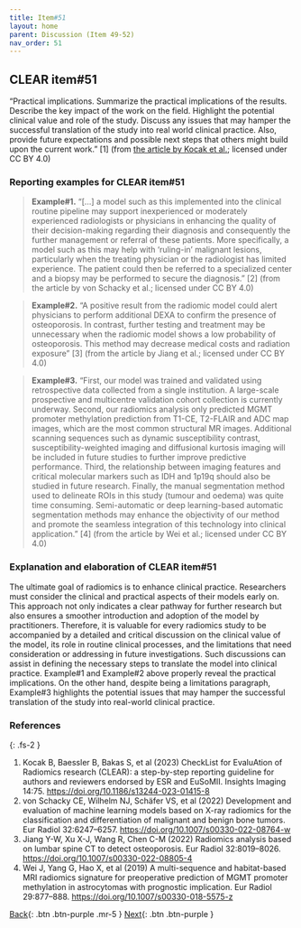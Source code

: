 ```yaml
---
title: Item#51
layout: home
parent: Discussion (Item 49-52)
nav_order: 51
---
```


## CLEAR item#51


“Practical implications. Summarize the practical implications of the results. Describe the key impact of the work on the field. Highlight the potential clinical value and role of the study. Discuss any issues that may hamper the successful translation of the study into real world clinical practice. Also, provide future expectations and possible next steps that others might build upon the current work.” [1] (from [the article by Kocak et al.](https://insightsimaging.springeropen.com/articles/10.1186/s13244-023-01415-8); licensed under CC BY 4.0)


### Reporting examples for CLEAR item#51

> **Example#1.** “[…] a model such as this implemented into the clinical routine pipeline may support inexperienced or moderately experienced radiologists or physicians in enhancing the quality of their decision-making regarding their diagnosis and consequently the further management or referral of these patients. More specifically, a model such as this may help with ‘ruling-in’ malignant lesions, particularly when the treating physician or the radiologist has limited experience. The patient could then be referred to a specialized center and a biopsy may be performed to secure the diagnosis.” [2] (from the article by von Schacky et al.; licensed under CC BY 4.0)

> **Example#2.** “A positive result from the radiomic model could alert physicians to perform additional DEXA to confirm the presence of osteoporosis. In contrast, further testing and treatment may be unnecessary when the radiomic model shows a low probability of osteoporosis. This method may decrease medical costs and radiation exposure” [3] (from the article by Jiang et al.; licensed under CC BY 4.0)

> **Example#3.** “First, our model was trained and validated using retrospective data collected from a single institution. A large-scale prospective and multicentre validation cohort collection is currently underway. Second, our radiomics analysis only predicted MGMT promoter methylation prediction from T1-CE, T2-FLAIR and ADC map images, which are the most common structural MR images. Additional scanning sequences such as dynamic susceptibility contrast, susceptibility-weighted imaging and diffusional kurtosis imaging will be included in future studies to further improve predictive performance. Third, the relationship between imaging features and critical molecular markers such as IDH and 1p19q should also be studied in future research. Finally, the manual segmentation method used to delineate ROIs in this study (tumour and oedema) was quite time consuming. Semi-automatic or deep learning-based automatic segmentation methods may enhance the objectivity of our method and promote the seamless integration of this technology into clinical application.” [4] (from the article by Wei et al.; licensed under CC BY 4.0)

### Explanation and elaboration of CLEAR item#51

The ultimate goal of radiomics is to enhance clinical practice. Researchers must consider the clinical and practical aspects of their models early on. This approach not only indicates a clear pathway for further research but also ensures a smoother introduction and adoption of the model by practitioners. Therefore, it is valuable for every radiomics study to be accompanied by a detailed and critical discussion on the clinical value of the model, its role in routine clinical processes, and the limitations that need consideration or addressing in future investigations. Such discussions can assist in defining the necessary steps to translate the model into clinical practice. Example#1 and Example#2 above properly reveal the practical implications. On the other hand, despite being a limitations paragraph, Example#3 highlights the potential issues that may hamper the successful translation of the study into real-world clinical practice.

### References

{: .fs-2 }

1. 	Kocak B, Baessler B, Bakas S, et al (2023) CheckList for EvaluAtion of Radiomics research (CLEAR): a step-by-step reporting guideline for authors and reviewers endorsed by ESR and EuSoMII. Insights Imaging 14:75. https://doi.org/10.1186/s13244-023-01415-8
2. 	von Schacky CE, Wilhelm NJ, Schäfer VS, et al (2022) Development and evaluation of machine learning models based on X-ray radiomics for the classification and differentiation of malignant and benign bone tumors. Eur Radiol 32:6247–6257. https://doi.org/10.1007/s00330-022-08764-w
3. 	Jiang Y-W, Xu X-J, Wang R, Chen C-M (2022) Radiomics analysis based on lumbar spine CT to detect osteoporosis. Eur Radiol 32:8019–8026. https://doi.org/10.1007/s00330-022-08805-4
4. 	Wei J, Yang G, Hao X, et al (2019) A multi-sequence and habitat-based MRI radiomics signature for preoperative prediction of MGMT promoter methylation in astrocytomas with prognostic implication. Eur Radiol 29:877–888. https://doi.org/10.1007/s00330-018-5575-z


[Back](https://radiomic.github.io/CLEAR-E3/docs/Item2.html){: .btn .btn-purple .mr-5 }
[Next](https://radiomic.github.io/CLEAR-E3/docs/Item4.html){: .btn .btn-purple   }

